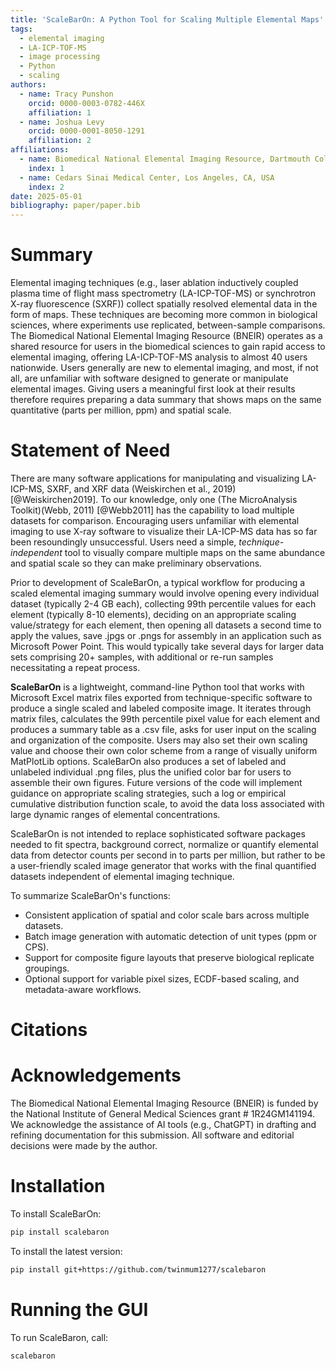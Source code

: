 ```yaml
---
title: 'ScaleBarOn: A Python Tool for Scaling Multiple Elemental Maps'
tags:
  - elemental imaging
  - LA-ICP-TOF-MS
  - image processing
  - Python
  - scaling
authors:
  - name: Tracy Punshon
    orcid: 0000-0003-0782-446X
    affiliation: 1
  - name: Joshua Levy
    orcid: 0000-0001-8050-1291
    affiliation: 2
affiliations:
  - name: Biomedical National Elemental Imaging Resource, Dartmouth College, Hanover, NH, USA
    index: 1
  - name: Cedars Sinai Medical Center, Los Angeles, CA, USA
    index: 2
date: 2025-05-01
bibliography: paper/paper.bib
---
```


# Summary

Elemental imaging techniques (e.g., laser ablation inductively coupled plasma time of flight mass spectrometry (LA-ICP-TOF-MS) or synchrotron X-ray fluorescence (SXRF)) collect spatially resolved elemental data in the form of maps. These techniques are becoming more common in biological sciences, where experiments use replicated, between-sample comparisons. The Biomedical National Elemental Imaging Resource (BNEIR) operates as a shared resource for users in the biomedical sciences to gain rapid access to elemental imaging, offering LA-ICP-TOF-MS analysis to almost 40 users nationwide. Users generally are new to elemental imaging, and most, if not all, are unfamiliar with software designed to generate or manipulate elemental images. Giving users a meaningful first look at their results therefore requires preparing a data summary that shows maps on the same quantitative (parts per million, ppm) and spatial scale. 

# Statement of Need

There are many software applications for manipulating and visualizing LA-ICP-MS, SXRF, and XRF data (Weiskirchen et al., 2019) [@Weiskirchen2019]. To our knowledge, only one (The MicroAnalysis Toolkit)(Webb, 2011) [@Webb2011] has the capability to load multiple datasets for comparison. Encouraging users unfamiliar with elemental imaging to use X-ray software to visualize their LA-ICP-MS data has so far been resoundingly unsuccessful. Users need a simple, *technique-independent* tool to visually compare multiple maps on the same abundance and spatial scale so they can make preliminary observations. 

Prior to development of ScaleBarOn, a typical workflow for producing a scaled elemental imaging summary would involve opening every individual dataset (typically 2-4 GB each), collecting 99th percentile values for each element (typically 8-10 elements), deciding on an appropriate scaling value/strategy for each element, then opening all datasets a second time to apply the values, save .jpgs or .pngs for assembly in an application such as Microsoft Power Point. This would typically take several days for larger data sets comprising 20+ samples, with additional or re-run samples necessitating a repeat process.

**ScaleBarOn** is a lightweight, command-line Python tool that works with Microsoft Excel matrix files exported from technique-specific software to produce a single scaled and labeled composite image. It iterates through matrix files, calculates the 99th percentile pixel value for each element and produces a summary table as a .csv file, asks for user input on the scaling and organization of the composite. Users may also set their own scaling value and choose their own color scheme from a range of visually uniform MatPlotLib options. ScaleBarOn also produces a set of labeled and unlabeled individual .png files, plus the unified color bar for users to assemble their own figures. Future versions of the code will implement guidance on appropriate scaling strategies, such a log or empirical cumulative distribution function scale, to avoid the data loss associated with large dynamic ranges of elemental concentrations. 

ScaleBarOn is not intended to replace sophisticated software packages needed to fit spectra, background correct, normalize or quantify elemental data from detector counts per second in to parts per million, but rather to be a user-friendly scaled image generator that works with the final quantified datasets independent of elemental imaging technique.  

To summarize ScaleBarOn's functions:

- Consistent application of spatial and color scale bars across multiple datasets.
- Batch image generation with automatic detection of unit types (ppm or CPS).
- Support for composite figure layouts that preserve biological replicate groupings.
- Optional support for variable pixel sizes, ECDF-based scaling, and metadata-aware workflows.

# Citations


# Acknowledgements

The Biomedical National Elemental Imaging Resource (BNEIR) is funded by the National Institute of General Medical Sciences grant # 1R24GM141194. We acknowledge the assistance of AI tools (e.g., ChatGPT) in drafting and refining documentation for this submission. All software and editorial decisions were made by the author.

# Installation

To install ScaleBarOn:

```bash
pip install scalebaron
```

To install the latest version:

```bash
pip install git+https://github.com/twinmum1277/scalebaron
```

# Running the GUI

To run ScaleBaron, call:

```bash
scalebaron
```